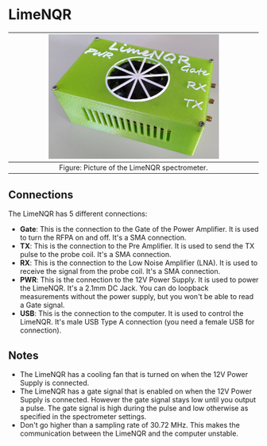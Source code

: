 # LimeNQR

| <img src="../Figures/D_limenqr.jpg" width=70%> |
|:--:|
| Figure: Picture of the LimeNQR spectrometer.|

## Connections

The LimeNQR has 5 different connections:
- **Gate**: This is the connection to the Gate of the Power Amplifier. It is used to turn the RFPA on and off. It's a SMA connection.
- **TX**: This is the connection to the Pre Amplifier. It is used to send the TX pulse to the probe coil. It's a SMA connection.
- **RX**: This is the connection to the Low Noise Amplifier (LNA). It is used to receive the signal from the probe coil. It's a SMA connection.
- **PWR**: This is the connection to the 12V Power Supply. It is used to power the LimeNQR. It's a 2.1mm DC Jack. You can do loopback measurements without the power supply, but you won't be able to read a Gate signal.
- **USB**: This is the connection to the computer. It is used to control the LimeNQR. It's male USB Type A connection (you need a female USB for connection).

## Notes
- The LimeNQR has a cooling fan that is turned on when the 12V Power Supply is connected.
- The LimeNQR has a gate signal that is enabled on when the 12V Power Supply is connected. However the gate signal stays low until you output a pulse. The gate signal is high during the pulse and low otherwise as specified in the spectrometer settings.
- Don't go higher than a sampling rate of 30.72 MHz. This makes the communication between the LimeNQR and the computer unstable.
